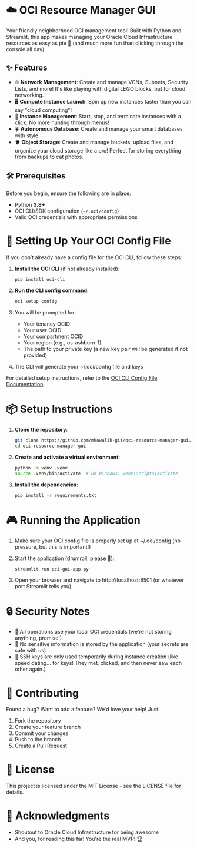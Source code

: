 # ☁️ OCI Resource Manager GUI

Your friendly neighborhood OCI management tool! Built with Python and Streamlit, this app makes managing your Oracle Cloud Infrastructure resources as easy as pie 🥧 (and much more fun than clicking through the console all day).

## ✨ Features

- 🌐 **Network Management**: Create and manage VCNs, Subnets, Security Lists, and more! It's like playing with digital LEGO blocks, but for cloud networking.
- 🖥️ **Compute Instance Launch**: Spin up new instances faster than you can say "cloud computing"!
- 🔄 **Instance Management**: Start, stop, and terminate instances with a click. No more hunting through menus!
- 🍀 **Autonomous Database**: Create and manage your smart databases with style.
- 🪣 **Object Storage**: Create and manage buckets, upload files, and organize your cloud storage like a pro! Perfect for storing everything from backups to cat photos.

## 🛠️ Prerequisites

Before you begin, ensure the following are in place:

- Python **3.8+**
- OCI CLI/SDK configuration (`~/.oci/config`)
- Valid OCI credentials with appropriate permissions

# 🔧 Setting Up Your OCI Config File

If you don’t already have a config file for the OCI CLI, follow these steps:

1. **Install the OCI CLI** (if not already installed):

   ```bash
   pip install oci-cli
   ```
   
3. **Run the CLI config command**:

   ```bash
   oci setup config
   ```
   
5. You will be prompted for:
    - Your tenancy OCID
    - Your user OCID
    - Your compartment OCID
    - Your region (e.g., us-ashburn-1)
    - The path to your private key (a new key pair will be generated if not provided)
6. The CLI will generate your ~/.oci/config file and keys

For detailed setup instructions, refer to the [OCI CLI Config File Documentation](https://docs.oracle.com/en-us/iaas/Content/API/SDKDocs/cliinstall.htm#configfile).

# 📦 Setup Instructions

1. **Clone the repository**:

   ```bash
   git clone https://github.com/mkowalik-git/oci-resource-manager-gui.git
   cd oci-resource-manager-gui
   ```
   
3. **Create and activate a virtual environment**:

   ```bash
   python -m venv .venv
   source .venv/bin/activate  # On Windows: venv\Scripts\activate
   ```
   
5. **Install the dependencies**:

   ```bash
   pip install -r requirements.txt
   ```
   
# 🎮 Running the Application

1. Make sure your OCI config file is properly set up at ~/.oci/config (no pressure, but this is important!)
2. Start the application (drumroll, please 🥁):
   
   ```bash
   streamlit run oci-gui-app.py
   ```
   
4. Open your browser and navigate to http://localhost:8501 (or whatever port Streamlit tells you)

# 🔒 Security Notes

- 🔐 All operations use your local OCI credentials (we're not storing anything, promise!)
- 🚫 No sensitive information is stored by the application (your secrets are safe with us)
- 🔑 SSH keys are only used temporarily during instance creation (like speed dating... for keys! They met, clicked, and then never saw each other again.)

# 🤝 Contributing

Found a bug? Want to add a feature? We'd love your help! Just:
1. Fork the repository
2. Create your feature branch
3. Commit your changes
4. Push to the branch
5. Create a Pull Request

# 📝 License

This project is licensed under the MIT License - see the LICENSE file for details.

# 🙏 Acknowledgments

- Shoutout to Oracle Cloud Infrastructure for being awesome
- And you, for reading this far! You're the real MVP! 🏆 
